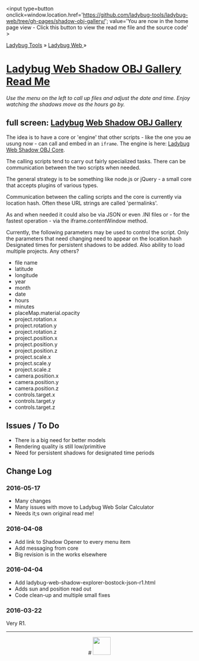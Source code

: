 ﻿
<span style=display:none; >[You are now in a GitHub source code view - click this link to view the home page]
( https://ladybug-tools.github.io/ladybug-web/shadow-obj-gallery/index.html#readme.md "View file as a web page." ) </span>
<input type=button onclick=window.location.href='https://github.com/ladybug-tools/ladybug-web/tree/gh-pages/shadow-obj-gallery/';
value='You are now in the home page view - Click this button to view the read me file and the source code' >

[Ladybug Tools]( https://ladybug-tools.github.io/ ) » [Ladybug Web ]( https://ladybug-tools.github.io/ladybug-web/ ) »


[Ladybug Web Shadow OBJ Gallery Read Me]( index.html#readme.md )
===

_Use the menu on the left to call up files and adjust the date and time. Enjoy watching the shadows move as the hours go by._


## full screen: [Ladybug Web Shadow OBJ Gallery]( https://ladybug-tools.github.io/ladybug-web/shadow-obj-gallery/ )

The idea is to have a core or 'engine' that other scripts - like the one you ae usung now - can call and embed in an `iframe`.
The engine is here: [Ladybug Web Shadow OBJ Core]( https://ladybug-tools.github.io/ladybug-web/shadow-obj-core/ ).

The calling scripts tend to carry out fairly specialized tasks.
There can be communication between the two scripts when needed.

The general strategy is to be something like node.js or jQuery - a small core that accepts plugins of various types.

Communication between the calling scripts and the core is currently via location hash.
Often these URL strings are called 'permalinks'.

As and when needed it could also be via JSON or even .INI files or - for the fastest operation - via the iframe.contentWindow method.

Currently, the following parameters may be used to control the script.
Only the parameters that need changing need to appear on the location.hash
Designated times for persistent shadows to be added.
Also ability to load multiple projects.
Any others?

* file name
* latitude
* longitude
* year
* month
* date
* hours
* minutes
* placeMap.material.opacity
* project.rotation.x
* project.rotation.y
* project.rotation.z
* project.position.x
* project.position.y
* project.position.z
* project.scale.x
* project.scale.y
* project.scale.z
* camera.position.x
* camera.position.y
* camera.position.z
* controls.target.x
* controls.target.y
* controls.target.z



## Issues / To Do

* There is a big need for better models
* Rendering quality is still low/primitive
* Need for persistent shadows for designated time periods



## Change Log


### 2016-05-17

* Many changes
* Many issues with move to Ladybug Web Solar Calculator
* Needs it;s own original read me!


### 2016-04-08

* Add link to Shadow Opener to every menu item
* Add messaging from core
* Big revision is in the works elsewhere


### 2016-04-04

* Add ladybug-web-shadow-explorer-bostock-json-r1.html
* Adds sun and position read out
* Code clean-up and multiple small fixes

### 2016-03-22

Very R1.

***

<center title="dingbat" >
# <a href=javascript:window.scrollTo(0,0); style=text-decoration:none; ><img src="https://rawgit.com/ladybug-tools/ladybug-tools.github.io/master/images/ladybug_tools_logo.png" width=48 ></a>
</center>